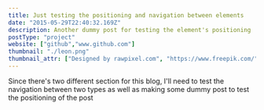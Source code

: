 ```yaml
---
title: Just testing the positioning and navigation between elements
date: "2015-05-29T22:40:32.169Z"
description: Another dummy post for testing the element's positioning
postType: "project"
website: ["github","www.github.com"]
thumbnail: "./leon.png"
thumbnail_attr: ["Designed by rawpixel.com", "https://www.freepik.com/"]
---
```


Since there's two different section for this blog, I'll need to test the navigation between two types as well as making some dummy post to test the positioning of the post